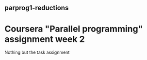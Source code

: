 ## parprog1-reductions
# Coursera "Parallel programming" assignment week 2

Nothing but the task assignment
